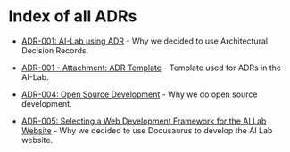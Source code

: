 # Index of all ADRs

* [ADR-001: AI-Lab using ADR](./001-ailab-using-adr.en-ca.md) - Why we decided to
  use Architectural Decision Records.

* [ADR-001 - Attachment: ADR Template](./001-ailab-using-adr-template.en-ca.md) -
Template used for ADRs in the AI-Lab.

* [ADR-004: Open Source Development](./004-open-source-development.md) - Why
  we do open source development.

* [ADR-005: Selecting a Web Development Framework for the AI Lab
Website](./005-choosing-web-development-framework.md) - Why we decided to
use Docusaurus to develop the AI Lab website.
